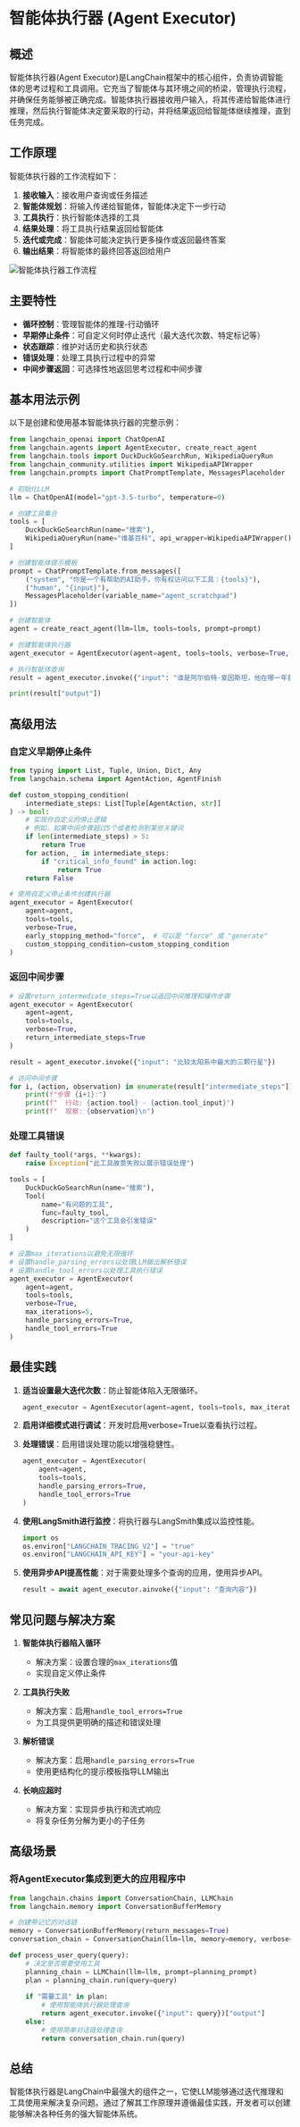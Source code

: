 # 智能体执行器 (Agent Executor)

## 概述

智能体执行器(Agent Executor)是LangChain框架中的核心组件，负责协调智能体的思考过程和工具调用。它充当了智能体与其环境之间的桥梁，管理执行流程，并确保任务能够被正确完成。智能体执行器接收用户输入，将其传递给智能体进行推理，然后执行智能体决定要采取的行动，并将结果返回给智能体继续推理，直到任务完成。

## 工作原理

智能体执行器的工作流程如下：

1. **接收输入**：接收用户查询或任务描述
2. **智能体规划**：将输入传递给智能体，智能体决定下一步行动
3. **工具执行**：执行智能体选择的工具
4. **结果处理**：将工具执行结果返回给智能体
5. **迭代或完成**：智能体可能决定执行更多操作或返回最终答案
6. **输出结果**：将智能体的最终回答返回给用户

![智能体执行器工作流程](https://python.langchain.com/assets/images/agent_executor-8ec01976e6a5a9f5679286453dbed53c.jpg)

## 主要特性

- **循环控制**：管理智能体的推理-行动循环
- **早期停止条件**：可自定义何时停止迭代（最大迭代次数、特定标记等）
- **状态跟踪**：维护对话历史和执行状态
- **错误处理**：处理工具执行过程中的异常
- **中间步骤返回**：可选择性地返回思考过程和中间步骤

## 基本用法示例

以下是创建和使用基本智能体执行器的完整示例：

```python
from langchain_openai import ChatOpenAI
from langchain.agents import AgentExecutor, create_react_agent
from langchain.tools import DuckDuckGoSearchRun, WikipediaQueryRun
from langchain_community.utilities import WikipediaAPIWrapper
from langchain.prompts import ChatPromptTemplate, MessagesPlaceholder

# 初始化LLM
llm = ChatOpenAI(model="gpt-3.5-turbo", temperature=0)

# 创建工具集合
tools = [
    DuckDuckGoSearchRun(name="搜索"),
    WikipediaQueryRun(name="维基百科", api_wrapper=WikipediaAPIWrapper())
]

# 创建智能体提示模板
prompt = ChatPromptTemplate.from_messages([
    ("system", "你是一个有帮助的AI助手。你有权访问以下工具：{tools}"),
    ("human", "{input}"),
    MessagesPlaceholder(variable_name="agent_scratchpad")
])

# 创建智能体
agent = create_react_agent(llm=llm, tools=tools, prompt=prompt)

# 创建智能体执行器
agent_executor = AgentExecutor(agent=agent, tools=tools, verbose=True, handle_parsing_errors=True)

# 执行智能体查询
result = agent_executor.invoke({"input": "谁是阿尔伯特·爱因斯坦，他在哪一年获得诺贝尔奖？"})

print(result["output"])
```

## 高级用法

### 自定义早期停止条件

```python
from typing import List, Tuple, Union, Dict, Any
from langchain.schema import AgentAction, AgentFinish

def custom_stopping_condition(
    intermediate_steps: List[Tuple[AgentAction, str]]
) -> bool:
    # 实现你自定义的停止逻辑
    # 例如，如果中间步骤超过5个或者检测到某些关键词
    if len(intermediate_steps) > 5:
        return True
    for action, _ in intermediate_steps:
        if "critical_info_found" in action.log:
            return True
    return False

# 使用自定义停止条件创建执行器
agent_executor = AgentExecutor(
    agent=agent,
    tools=tools,
    verbose=True,
    early_stopping_method="force",  # 可以是 "force" 或 "generate"
    custom_stopping_condition=custom_stopping_condition
)
```

### 返回中间步骤

```python
# 设置return_intermediate_steps=True以返回中间推理和操作步骤
agent_executor = AgentExecutor(
    agent=agent,
    tools=tools,
    verbose=True,
    return_intermediate_steps=True
)

result = agent_executor.invoke({"input": "比较太阳系中最大的三颗行星"})

# 访问中间步骤
for i, (action, observation) in enumerate(result["intermediate_steps"]):
    print(f"步骤 {i+1}:")
    print(f"  行动: {action.tool} - {action.tool_input}")
    print(f"  观察: {observation}\n")
```

### 处理工具错误

```python
def faulty_tool(*args, **kwargs):
    raise Exception("此工具故意失败以展示错误处理")

tools = [
    DuckDuckGoSearchRun(name="搜索"),
    Tool(
        name="有问题的工具",
        func=faulty_tool,
        description="这个工具会引发错误"
    )
]

# 设置max_iterations以避免无限循环
# 设置handle_parsing_errors以处理LLM输出解析错误
# 设置handle_tool_errors以处理工具执行错误
agent_executor = AgentExecutor(
    agent=agent,
    tools=tools,
    verbose=True,
    max_iterations=5,
    handle_parsing_errors=True,
    handle_tool_errors=True
)
```

## 最佳实践

1. **适当设置最大迭代次数**：防止智能体陷入无限循环。

   ```python
   agent_executor = AgentExecutor(agent=agent, tools=tools, max_iterations=10)
   ```

2. **启用详细模式进行调试**：开发时启用verbose=True以查看执行过程。

3. **处理错误**：启用错误处理功能以增强稳健性。

   ```python
   agent_executor = AgentExecutor(
       agent=agent, 
       tools=tools, 
       handle_parsing_errors=True,
       handle_tool_errors=True
   )
   ```

4. **使用LangSmith进行监控**：将执行器与LangSmith集成以监控性能。

   ```python
   import os
   os.environ["LANGCHAIN_TRACING_V2"] = "true"
   os.environ["LANGCHAIN_API_KEY"] = "your-api-key"
   ```

5. **使用异步API提高性能**：对于需要处理多个查询的应用，使用异步API。

   ```python
   result = await agent_executor.ainvoke({"input": "查询内容"})
   ```

## 常见问题与解决方案

1. **智能体执行器陷入循环**
   - 解决方案：设置合理的`max_iterations`值
   - 实现自定义停止条件

2. **工具执行失败**
   - 解决方案：启用`handle_tool_errors=True`
   - 为工具提供更明确的描述和错误处理

3. **解析错误**
   - 解决方案：启用`handle_parsing_errors=True`
   - 使用更结构化的提示模板指导LLM输出

4. **长响应超时**
   - 解决方案：实现异步执行和流式响应
   - 将复杂任务分解为更小的子任务

## 高级场景

### 将AgentExecutor集成到更大的应用程序中

```python
from langchain.chains import ConversationChain, LLMChain
from langchain.memory import ConversationBufferMemory

# 创建带记忆的对话链
memory = ConversationBufferMemory(return_messages=True)
conversation_chain = ConversationChain(llm=llm, memory=memory, verbose=True)

def process_user_query(query):
    # 决定是否需要使用工具
    planning_chain = LLMChain(llm=llm, prompt=planning_prompt)
    plan = planning_chain.run(query=query)
    
    if "需要工具" in plan:
        # 使用智能体执行器处理查询
        return agent_executor.invoke({"input": query})["output"]
    else:
        # 使用简单对话链处理查询
        return conversation_chain.run(query)
```

## 总结

智能体执行器是LangChain中最强大的组件之一，它使LLM能够通过迭代推理和工具使用来解决复杂问题。通过了解其工作原理并遵循最佳实践，开发者可以创建能够解决各种任务的强大智能体系统。
